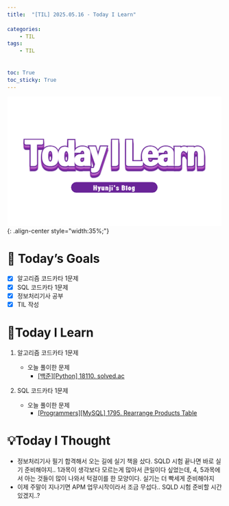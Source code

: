 ```yaml
---
title:  "[TIL] 2025.05.16 - Today I Learn" 

categories: 
    - TIL
tags: 
    - TIL


toc: True
toc_sticky: True
---
```


![TIL](/assets/images/TIL3.png){: .align-center style="width:35%;"}


# 🎯 Today’s Goals
- [x] 알고리즘 코드카타 1문제
- [x] SQL 코드카타 1문제
- [x] 정보처리기사 공부
- [x] TIL 작성

# 👀Today I Learn
1. 알고리즘 코드카타 1문제

   - 오늘 풀이한 문제
     - [[백준][Python] 18110. solved.ac](https://hzi09.github.io/python_boj/python_18110/)

2. SQL 코드카타 1문제

   - 오늘 풀이한 문제
     - [[Programmers][MySQL] 1795. Rearrange Products Table](https://hzi09.github.io/mysql_leetcode/lc_sql_1795)


# 💡Today I Thought
- 정보처리기사 필기 합격해서 오는 길에 실기 책을 샀다. SQLD 시험 끝나면 바로 실기 준비해야지.. 1과목이 생각보다 모르는게 많아서 큰일이다 싶었는데, 4, 5과목에서 아는 것들이 많이 나와서 턱걸이를 한 모양이다. 실기는 더 빡세게 준비해야지
- 이제 주말이 지나기면 APM 업무시작이라서 조금 무섭다.. SQLD 시험 준비할 시간 있겠지..?